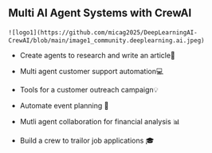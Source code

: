 ## Multi AI Agent Systems with CrewAI 
    ![logo1](https://github.com/micag2025/DeepLearningAI-CrewAI/blob/main/image1_community.deeplearning.ai.jpeg) 

- Create agents to research and write an article🔮

- Multi agent customer support automation💻

- Tools for a customer outreach campaign💡

- Automate event planning 🎉 

- Mutli agent collaboration for financial analysis 📊 

- Build a crew to trailor job applications 🎓



